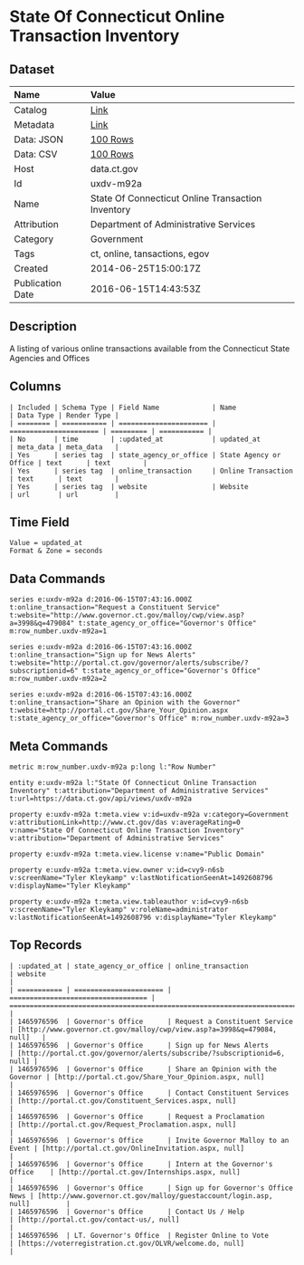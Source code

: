 # State Of Connecticut Online Transaction Inventory

## Dataset

| Name | Value |
| :--- | :---- |
| Catalog | [Link](https://catalog.data.gov/dataset/state-of-connecticut-online-transaction-inventory) |
| Metadata | [Link](https://data.ct.gov/api/views/uxdv-m92a) |
| Data: JSON | [100 Rows](https://data.ct.gov/api/views/uxdv-m92a/rows.json?max_rows=100) |
| Data: CSV | [100 Rows](https://data.ct.gov/api/views/uxdv-m92a/rows.csv?max_rows=100) |
| Host | data.ct.gov |
| Id | uxdv-m92a |
| Name | State Of Connecticut Online Transaction Inventory |
| Attribution | Department of Administrative Services |
| Category | Government |
| Tags | ct, online, tansactions, egov |
| Created | 2014-06-25T15:00:17Z |
| Publication Date | 2016-06-15T14:43:53Z |

## Description

A listing of various online transactions available from the Connecticut State Agencies and Offices

## Columns

```ls
| Included | Schema Type | Field Name             | Name                   | Data Type | Render Type |
| ======== | =========== | ====================== | ====================== | ========= | =========== |
| No       | time        | :updated_at            | updated_at             | meta_data | meta_data   |
| Yes      | series tag  | state_agency_or_office | State Agency or Office | text      | text        |
| Yes      | series tag  | online_transaction     | Online Transaction     | text      | text        |
| Yes      | series tag  | website                | Website                | url       | url         |
```

## Time Field

```ls
Value = updated_at
Format & Zone = seconds
```

## Data Commands

```ls
series e:uxdv-m92a d:2016-06-15T07:43:16.000Z t:online_transaction="Request a Constituent Service" t:website="http://www.governor.ct.gov/malloy/cwp/view.asp?a=3998&q=479084" t:state_agency_or_office="Governor's Office" m:row_number.uxdv-m92a=1

series e:uxdv-m92a d:2016-06-15T07:43:16.000Z t:online_transaction="Sign up for News Alerts" t:website="http://portal.ct.gov/governor/alerts/subscribe/?subscriptionid=6" t:state_agency_or_office="Governor's Office" m:row_number.uxdv-m92a=2

series e:uxdv-m92a d:2016-06-15T07:43:16.000Z t:online_transaction="Share an Opinion with the Governor" t:website=http://portal.ct.gov/Share_Your_Opinion.aspx t:state_agency_or_office="Governor's Office" m:row_number.uxdv-m92a=3
```

## Meta Commands

```ls
metric m:row_number.uxdv-m92a p:long l:"Row Number"

entity e:uxdv-m92a l:"State Of Connecticut Online Transaction Inventory" t:attribution="Department of Administrative Services" t:url=https://data.ct.gov/api/views/uxdv-m92a

property e:uxdv-m92a t:meta.view v:id=uxdv-m92a v:category=Government v:attributionLink=http://www.ct.gov/das v:averageRating=0 v:name="State Of Connecticut Online Transaction Inventory" v:attribution="Department of Administrative Services"

property e:uxdv-m92a t:meta.view.license v:name="Public Domain"

property e:uxdv-m92a t:meta.view.owner v:id=cvy9-n6sb v:screenName="Tyler Kleykamp" v:lastNotificationSeenAt=1492608796 v:displayName="Tyler Kleykamp"

property e:uxdv-m92a t:meta.view.tableauthor v:id=cvy9-n6sb v:screenName="Tyler Kleykamp" v:roleName=administrator v:lastNotificationSeenAt=1492608796 v:displayName="Tyler Kleykamp"
```

## Top Records

```ls
| :updated_at | state_agency_or_office | online_transaction                 | website                                                                  | 
| =========== | ====================== | ================================== | ======================================================================== | 
| 1465976596  | Governor's Office      | Request a Constituent Service      | [http://www.governor.ct.gov/malloy/cwp/view.asp?a=3998&q=479084, null]   | 
| 1465976596  | Governor's Office      | Sign up for News Alerts            | [http://portal.ct.gov/governor/alerts/subscribe/?subscriptionid=6, null] | 
| 1465976596  | Governor's Office      | Share an Opinion with the Governor | [http://portal.ct.gov/Share_Your_Opinion.aspx, null]                     | 
| 1465976596  | Governor's Office      | Contact Constituent Services       | [http://portal.ct.gov/Constituent_Services.aspx, null]                   | 
| 1465976596  | Governor's Office      | Request a Proclamation             | [http://portal.ct.gov/Request_Proclamation.aspx, null]                   | 
| 1465976596  | Governor's Office      | Invite Governor Malloy to an Event | [http://portal.ct.gov/OnlineInvitation.aspx, null]                       | 
| 1465976596  | Governor's Office      | Intern at the Governor's Office    | [http://portal.ct.gov/Internships.aspx, null]                            | 
| 1465976596  | Governor's Office      | Sign up for Governor's Office News | [http://www.governor.ct.gov/malloy/guestaccount/login.asp, null]         | 
| 1465976596  | Governor's Office      | Contact Us / Help                  | [http://portal.ct.gov/contact-us/, null]                                 | 
| 1465976596  | LT. Governor's Office  | Register Online to Vote            | [https://voterregistration.ct.gov/OLVR/welcome.do, null]                 | 
```
